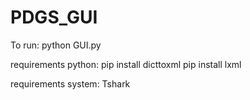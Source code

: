 # PDGS_GUI

To run:
python GUI.py

requirements python:
pip install dicttoxml
pip install lxml

requirements system:
Tshark

